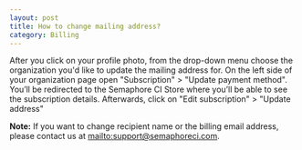 ```yaml
---
layout: post
title: How to change mailing address?
category: Billing
---
```


After you click on your profile photo, from the drop-down menu choose the organization you'd like to update the mailing address for. On the left side of your organization page open "Subscription" > "Update payment method". You’ll be redirected to the Semaphore CI Store where you’ll be able to see the subscription details. Afterwards, click on "Edit subscription" > "Update address"

__Note:__
If you want to change recipient name or the billing email address, please contact us at <mailto:support@semaphoreci.com>.
